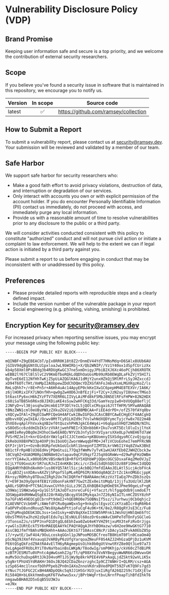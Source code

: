 <!--
    This policy template was created using the HackerOne Policy Builder [1],
    with guidance from the National Telecommunications and Information
    Administration Coordinated Vulnerability Disclosure Template [2].
 -->

# Vulnerability Disclosure Policy (VDP)

## Brand Promise

<!--
    This is your brand promise. Its objective is to "demonstrate a clear, good
    faith commitment to customers and other stakeholders potentially impacted by
    security vulnerabilities" [2].
-->

Keeping user information safe and secure is a top priority, and we welcome the
contribution of external security researchers.

## Scope

<!--
    This is your initial scope. It tells vulnerability finders and reporters
    "which systems and capabilities are 'fair game' versus 'off limits'" [2].
    For software packages, this is often a list of currently maintained versions
    of the package.
-->

If you believe you've found a security issue in software that is maintained in
this repository, we encourage you to notify us.

| Version | In scope | Source code |
| ------- | :------: | ----------- |
| latest  | ✅        | https://github.com/ramsey/collection |

## How to Submit a Report

<!--
    This is your communication process. It tells security researchers how to
    contact you to report a vulnerability. It may be a link to a web form that
    uses HTTPS for secure communication, or it may be an email address.
    Optionally, you may choose to include a PGP public key, so that researchers
    may send you encrypted messages.
-->

To submit a vulnerability report, please contact us at security@ramsey.dev.
Your submission will be reviewed and validated by a member of our team.

## Safe Harbor

<!--
    This section assures vulnerability finders and reporters that they will
    receive good faith responses to their good faith acts. In other words,
    "we will not take legal action if..." [2].
-->

We support safe harbor for security researchers who:

* Make a good faith effort to avoid privacy violations, destruction of data, and
  interruption or degradation of our services.
* Only interact with accounts you own or with explicit permission of the account
  holder. If you do encounter Personally Identifiable Information (PII) contact
  us immediately, do not proceed with access, and immediately purge any local
  information.
* Provide us with a reasonable amount of time to resolve vulnerabilities prior
  to any disclosure to the public or a third party.

We will consider activities conducted consistent with this policy to constitute
"authorized" conduct and will not pursue civil action or initiate a complaint to
law enforcement. We will help to the extent we can if legal action is initiated
by a third party against you.

Please submit a report to us before engaging in conduct that may be inconsistent
with or unaddressed by this policy.

## Preferences

<!--
    The preferences section sets expectations based on priority and submission
    volume, rather than legal objection or restriction [2].

    According to the NTIA [2]:

        This section is a living document that sets expectations for preferences
        and priorities, typically maintained by the support and engineering
        team. This can outline classes of vulnerabilities, reporting style
        (crash dumps, CVSS scoring, proof-of-concept, etc.), tools, etc. Too
        many preferences can set the wrong tone or make reporting findings
        difficult to navigate. This section also sets expectations to the
        researcher community for what types of issues are considered important
        or not.
-->

* Please provide detailed reports with reproducible steps and a clearly defined
  impact.
* Include the version number of the vulnerable package in your report
* Social engineering (e.g. phishing, vishing, smishing) is prohibited.

<!--
    References

    [1] HackerOne. Policy builder. Retrieved from https://hackerone.com/policy-builder/

    [2] NTIA Safety Working Group. 2016. "Early stage" coordinated vulnerability
    disclosure template: Version 1.1. (15 December 2016). Retrieved from
    https://www.ntia.doc.gov/files/ntiaations/ntia_vuln_disclosure_early_stage_template.pdf
-->

## Encryption Key for security@ramsey.dev

For increased privacy when reporting sensitive issues, you may encrypt your
message using the following public key:

```
-----BEGIN PGP PUBLIC KEY BLOCK-----

mQINBF+Z9gEBEACbT/pIx8RR0K18t8Z2rDnmEV44YdT7HNsMdq+D6SAlx8UUb6AU
jGIbV9dgBgGNtOLU1pxloaJwL9bWIRbj+X/Qb2WNIP//Vz1Y40ox1dSpfCUrizXx
kb4p58Xml0PsB8dg3b4RDUgKwGC37ne5xmDnigyJPbiB2XJ6Xc46oPCjh86XROTK
wEBB2lY67ClBlSlvC2V9KmbTboRQkLdQDhOaUosMb99zRb0EWqDLaFkZVjY5HI7i
0pTveE6dI12NfHhTwKjZ5pUiAZQGlKA6J1dMjY2unxHZkQj5MlMfrLSyJHZxccdJ
xD94T6OTcTHt/XmMpI2AObpewZDdChDQmcYDZXGfAhFoJmbvXsmLMGXKgzKoZ/ls
RmLsQhh7+/r8E+Pn5r+A6Hh4uAc14ApyEP0ckKeIXw1C6pepHM4E8TEXVr/IA6K/
z6jlHORixIFX7iNOnfHh+qwOgZw40D6JnBfEzjFi+T2Cy+JzN2uy7I8UnecTMGo3
5t6astPy6xcH6kZYzFTV7XERR6LIIVyLAiMFd8kF5MbJ8N5ElRFsFHPW+82N2HDX
c60iSaTB85k6R6xd8JIKDiaKE4sSuw2wHFCKq33d/GamYezp1wO+bVUQg88efljC
2JNFyD+vl30josqhw1HcmbE1TP3DlYeIL5jQOlxCMsgai6JtTfHFM/5MYwARAQAB
tBNzZWN1cml0eUByYW1zZXkuZGV2iQJUBBMBCAA+FiEE4drPD+/ofZ570fAYq0bv
vXQCywIFAl+Z9gECGwMFCQeGH4AFCwkIBwIGFQoJCAsCBBYCAwECHgECF4AACgkQ
q0bvvXQCywIkEA//Qcwv8MtTCy01LHZd9c7VslwhNdXQDYymcTyjcYw8x7O22m4B
3hXE6vqAplFhVxxkqXB2ef0tQuzxhPHNJgkCE4Wq4i+V6qGpaSVHQT2W6DN/NIhL
vS8OdScc6zddmIbIkSrzVVAtjwehFNEIrX3DnbbbK+Iku7vsKT5EclOluIsjlYoX
goW8IeReyDBqOe2H3hoCGw6EA0D/NYV2bJnfy53rXVIyarsXXeOLp7eNEH6Td7aW
PVSrMZJe1t+knrEGnEdrXWzlg4lCJJCtemGv+pKBUomnyISXSdqyoRCCzvQjqyig
2kRebUX8BXPW33p4OXPj9sIboUOjZwormWwqqbFMO+J4TiVCUoEoheI7emPFRcNN
QtPJrjbY1++OznBc0GRpfeUkGoU1cbRl1bnepnFIZMTDLkrVW6I1Y4q8ZVwX3BkE
N81ctFrRpHBlU36EdHvjPQmGtuiL77Qq3fWmMv7yTvK1wHJAXfEb0ZJWHZCbck3w
l0CVq0Z+UUAOM8Rp1N0N8m92xtapav0qCFU9qzf2J5qX6GRmWv+d29wPgFHzDWBm
nnrYYIA4wJLx00U6SMcVBSnNe91B+RfGY5XQhbWPjQQecOGCSDsxaFAq2MeOVJyZ
bIjLYfG9GxoLKr5R7oLRJvZI4nKKBc1Kci/crZbdiSdQhSQGlDz88F1OHeCIdQQQ
EQgAHRYhBOhdAxHd+lus86YQ57Atl5icjAcbBQJfmfdIAAoJELAtl5icjAcbFVcA
/1LqB3ZjsnXDAvvAXZVjSPqofSlpMLeRQP6IM/A9Odq0AQCZrtZc1knOMGEcjppK
Rk+sy/R0Mshy8TDuaZIRgh2Ux7kCDQRfmfYBARAAmchKzzVz7IaEq7PnZDb3szQs
T/+E9F3m39yOpV4fEB1YzObonFakXNT7Gw2tZEx0eitUMqQ/13jjfu3UdzlKl2bR
qA8LrSQRhB+PTC9A1XvwxCUYhhjGiLzJ9CZL6hBQB43qHOmE9XJPme90geLsF+gK
u39Waj1SNWzwGg+Gy1Gl5f2AJoDTxznreCuFGj+Vfaczt/hlfgqpOdb9jsmdoE7t
3DSWppA9dRHWwQSgE6J28rR4QySBcqyXS6IMykqaJn7Z26yNIaITLnHCZOSY8zhP
ha7GFsN549EOCgECbrnPt9dmI2+hQE0RO0e7SOBNsIf5sz/i7urhwuj0CbOqhjc2
X1AEVNFCVcb6HPi/AWefdFCRu0gaWQxn5g+9nkq5slEgvzCCiKYzaBIcr8qR6Hb4
FaOPVPxO8vndRouq57Ws8XpAwbPttioFuCqF4u9K+tK/8e2/R8QgRYJsE3Cz/Fu8
+pZFpMnqbDEbK3DL3ss+1ed1sky+mDV8qXXeI33XW5hMFnk1JWshUjHNlQmE6ftC
U0xSTMVUtwJhzH2zDp8lEdu7qi3EsNULOl68ozDr6soWAvCbHPeTdTOnFySGCleG
/3TonsoZJs/sSPPJnxFQ1DtgQL6EbhIwa0ZwU4eKYVHZ9tjxuMX3teFzRvOrJjgs
+ywGlsIURtEckT5Y6nMAEQEAAYkCPAQYAQgAJhYhBOHazw/v6H2ee9HwGKtG7710
AssCBQJfmfYBAhsMBQkHhh+AAAoJEKtG7710AssC8NcP/iDAcy1aZFvkA0EbZ85p
i7/+ywtE/1wF4U4/9OuLcoskqGGnl1pJNPooMOSBCfreoTB8HimT0Fln0CoaOm4Q
pScNq39JXmf4VxauqUJVARByP6zUfgYarqoaZNeuFF0S4AZJ2HhGzaQPjDz1uKVM
PE6tQSgQkFzdZ9AtRA4vElTH6yRAgmepUsOihk0b0gUtVnwtRYZ8e0Qt3ie97a73
DxLgAgedFRUbLRYiT0vNaYbainBsLWKpN/T8odwIg/smP0Khjp/ckV60cZTdBiPR
szBTPJESMUTu0VPntc4gWwGsmhZJg/Tt/qP08XYo3VxNYBegyuWwNR66zDWvwvGH
muMv5UchuDxp6Rt3JkIO4voMT1JSjWy9p8krkPEE4V6PxAagLjdZSkt92wVLiK5x
y5gNrtPhU45YdRAKHr36OvJBJQ42CDaZ6nzrzghcIp9CZ7ANHrI+QLRM/csz+AGA
szSp6S4mc1lnxxfbOhPPpebZPn0nIAXoZnnoVKdrxBVedPQHT59ZFvKTQ9Fs7gd3
sYNuc7tJGFGC2CxBH4ANDpOQkc5q9JJ1HSGrXU3juxIiRgfA26Q22S9c71dXjElw
Ri584QH+bL6kkYmm8xpKF6TVwhwu5xx/jBPrbWqFrtbvLNrnfPoapTihBfdIhkT6
nmgawbBHA02D5xEqB5SU3WJu
=eJNx
-----END PGP PUBLIC KEY BLOCK-----
```

